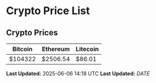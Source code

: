 # Crypto Price List

## Crypto Prices
| Bitcoin | Ethereum | Litecoin |
| ------- | -------- | -------- |
| $104322 | $2506.54 | $86.01 |
**Last Updated:** 2025-06-06 14:18 UTC
**Last Updated:** $DATE$
